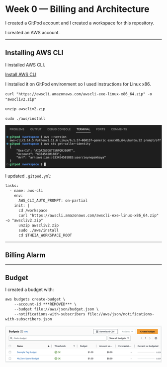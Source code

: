 # Week 0 — Billing and Architecture

I created a GitPod account and I created a workspace for this repository.

I created an AWS account.

---

## Installing AWS CLI

I installed AWS CLI.

[Install AWS CLI](https://docs.aws.amazon.com/cli/latest/userguide/getting-started-install.html)

I installed it on GitPod environment so I used instructions for Linux x86.

`curl "https://awscli.amazonaws.com/awscli-exe-linux-x86_64.zip" -o "awscliv2.zip"`

`unzip awscliv2.zip`

`sudo ./aws/install`

![AWS CLI](https://github.com/zeynepakkaya2/aws-bootcamp-cruddur-2023/blob/main/journal/assets/aws-cli.png)

I updated `.gitpod.yml`:

```
tasks:
  - name: aws-cli
    env:
      AWS_CLI_AUTO_PROMPT: on-partial
    init: |
      cd /workspace
      curl "https://awscli.amazonaws.com/awscli-exe-linux-x86_64.zip" -o "awscliv2.zip"
      unzip awscliv2.zip
      sudo ./aws/install
      cd $THEIA_WORKSPACE_ROOT
```

---

## Billing Alarm

---

## Budget

I created a budget with:

```
aws budgets create-budget \
    --account-id ***REMOVED*** \
    --budget file://aws/json/budget.json \
    --notifications-with-subscribers file://aws/json/notifications-with-subscribers.json
```

![My AWS budgets](https://github.com/zeynepakkaya2/aws-bootcamp-cruddur-2023/blob/main/journal/assets/budget.png)
